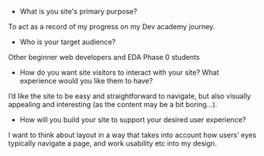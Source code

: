 -  What is you site's primary purpose?

To act as a record of my progress on my Dev academy journey.


-  Who is your target audience?

Other beginner web developers and EDA Phase 0 students


-  How do you want site visitors to interact with your site? What experience would you like them to have?

I’d like the site to be easy and straightforward to navigate, but also visually appealing and interesting (as the content may be a bit boring…).


-  How will you build your site to support your desired user experience?

I want to think about layout in a way that takes into account how users’ eyes typically navigate a page, and work usability etc into my design.